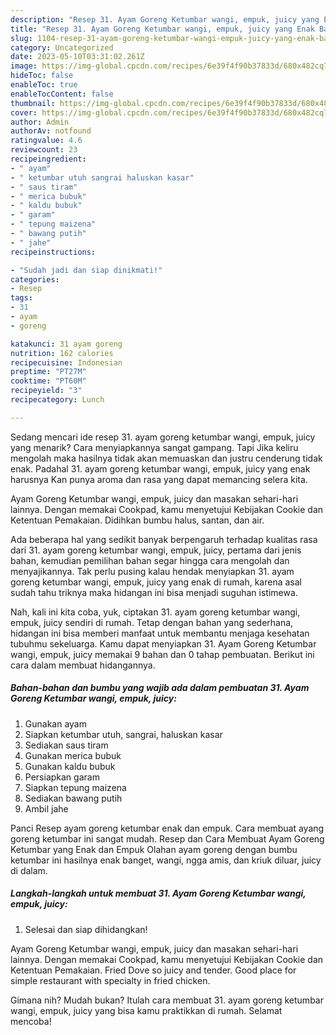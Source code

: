 ```yaml
---
description: "Resep 31. Ayam Goreng Ketumbar wangi, empuk, juicy yang Enak Banget"
title: "Resep 31. Ayam Goreng Ketumbar wangi, empuk, juicy yang Enak Banget"
slug: 1104-resep-31-ayam-goreng-ketumbar-wangi-empuk-juicy-yang-enak-banget
category: Uncategorized
date: 2023-05-10T03:31:02.261Z
image: https://img-global.cpcdn.com/recipes/6e39f4f90b37833d/680x482cq70/31-ayam-goreng-ketumbar-wangi-empuk-juicy-foto-resep-utama.jpg
hideToc: false
enableToc: true
enableTocContent: false
thumbnail: https://img-global.cpcdn.com/recipes/6e39f4f90b37833d/680x482cq70/31-ayam-goreng-ketumbar-wangi-empuk-juicy-foto-resep-utama.jpg
cover: https://img-global.cpcdn.com/recipes/6e39f4f90b37833d/680x482cq70/31-ayam-goreng-ketumbar-wangi-empuk-juicy-foto-resep-utama.jpg
author: Admin
authorAv: notfound
ratingvalue: 4.6
reviewcount: 23
recipeingredient:
- " ayam"
- " ketumbar utuh sangrai haluskan kasar"
- " saus tiram"
- " merica bubuk"
- " kaldu bubuk"
- " garam"
- " tepung maizena"
- " bawang putih"
- " jahe"
recipeinstructions:

- "Sudah jadi dan siap dinikmati!"
categories:
- Resep
tags:
- 31
- ayam
- goreng

katakunci: 31 ayam goreng 
nutrition: 162 calories
recipecuisine: Indonesian
preptime: "PT27M"
cooktime: "PT60M"
recipeyield: "3"
recipecategory: Lunch

---
```



Sedang mencari ide resep 31. ayam goreng ketumbar wangi, empuk, juicy yang menarik? Cara menyiapkannya sangat gampang. Tapi Jika keliru mengolah maka hasilnya tidak akan memuaskan dan justru cenderung tidak enak. Padahal 31. ayam goreng ketumbar wangi, empuk, juicy yang enak harusnya Kan punya aroma dan rasa yang dapat memancing selera kita.


Ayam Goreng Ketumbar wangi, empuk, juicy dan masakan sehari-hari lainnya. Dengan memakai Cookpad, kamu menyetujui Kebijakan Cookie dan Ketentuan Pemakaian. Didihkan bumbu halus, santan, dan air.

Ada beberapa hal yang sedikit banyak berpengaruh terhadap kualitas rasa dari 31. ayam goreng ketumbar wangi, empuk, juicy, pertama dari jenis bahan, kemudian pemilihan bahan segar hingga cara mengolah dan menyajikannya. Tak perlu pusing kalau hendak menyiapkan 31. ayam goreng ketumbar wangi, empuk, juicy yang enak di rumah, karena asal sudah tahu triknya maka hidangan ini bisa menjadi suguhan istimewa.


Nah, kali ini kita coba, yuk, ciptakan 31. ayam goreng ketumbar wangi, empuk, juicy sendiri di rumah. Tetap dengan bahan yang sederhana, hidangan ini bisa memberi manfaat untuk membantu menjaga kesehatan tubuhmu sekeluarga. Kamu dapat menyiapkan 31. Ayam Goreng Ketumbar wangi, empuk, juicy memakai 9 bahan dan 0 tahap pembuatan. Berikut ini cara dalam membuat hidangannya.

<!--inarticleads1-->

##### Bahan-bahan dan bumbu yang wajib ada dalam pembuatan 31. Ayam Goreng Ketumbar wangi, empuk, juicy:

1. Gunakan  ayam
1. Siapkan  ketumbar utuh, sangrai, haluskan kasar
1. Sediakan  saus tiram
1. Gunakan  merica bubuk
1. Gunakan  kaldu bubuk
1. Persiapkan  garam
1. Siapkan  tepung maizena
1. Sediakan  bawang putih
1. Ambil  jahe


Panci Resep ayam goreng ketumbar enak dan empuk. Cara membuat ayang goreng ketumbar ini sangat mudah. Resep dan Cara Membuat Ayam Goreng Ketumbar yang Enak dan Empuk Olahan ayam goreng dengan bumbu ketumbar ini hasilnya enak banget, wangi, ngga amis, dan kriuk diluar, juicy di dalam. 

<!--inarticleads2-->

##### Langkah-langkah untuk membuat 31. Ayam Goreng Ketumbar wangi, empuk, juicy:


1. Selesai dan siap dihidangkan!

Ayam Goreng Ketumbar wangi, empuk, juicy dan masakan sehari-hari lainnya. Dengan memakai Cookpad, kamu menyetujui Kebijakan Cookie dan Ketentuan Pemakaian. Fried Dove so juicy and tender. Good place for simple restaurant with specialty in fried chicken. 

Gimana nih? Mudah bukan? Itulah cara membuat 31. ayam goreng ketumbar wangi, empuk, juicy yang bisa kamu praktikkan di rumah. Selamat mencoba!
